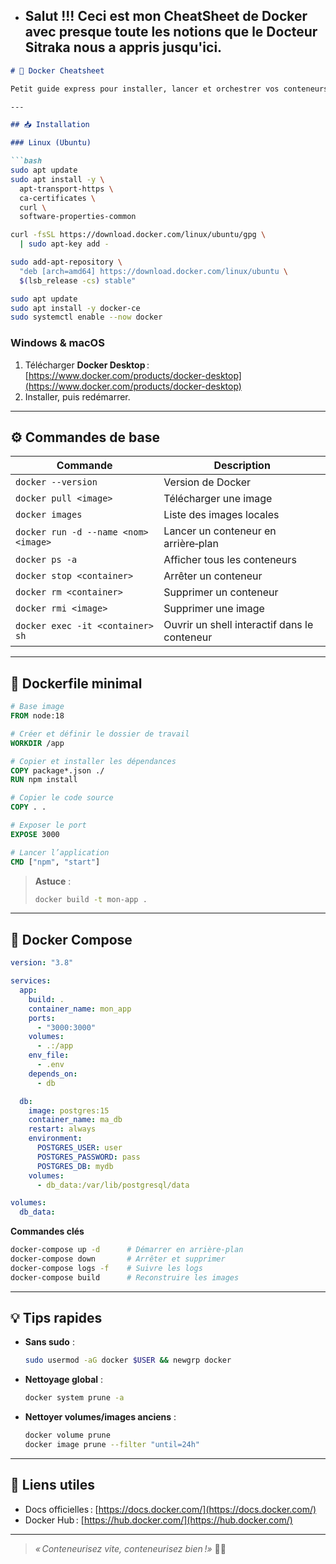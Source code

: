 * ## Salut !!! Ceci est mon CheatSheet de Docker avec presque toute les notions que le Docteur Sitraka nous a appris jusqu'ici.

````markdown
# 🚢 Docker Cheatsheet

Petit guide express pour installer, lancer et orchestrer vos conteneurs Docker en toute simplicité.

---

## 📥 Installation

### Linux (Ubuntu)

```bash
sudo apt update
sudo apt install -y \
  apt-transport-https \
  ca-certificates \
  curl \
  software-properties-common

curl -fsSL https://download.docker.com/linux/ubuntu/gpg \
  | sudo apt-key add -

sudo add-apt-repository \
  "deb [arch=amd64] https://download.docker.com/linux/ubuntu \
  $(lsb_release -cs) stable"

sudo apt update
sudo apt install -y docker-ce
sudo systemctl enable --now docker
````

### Windows & macOS

1. Télécharger **Docker Desktop** :
   [https://www.docker.com/products/docker-desktop](https://www.docker.com/products/docker-desktop)
2. Installer, puis redémarrer.

---

## ⚙️ Commandes de base

| Commande                             | Description                                  |
| ------------------------------------ | -------------------------------------------- |
| `docker --version`                   | Version de Docker                            |
| `docker pull <image>`                | Télécharger une image                        |
| `docker images`                      | Liste des images locales                     |
| `docker run -d --name <nom> <image>` | Lancer un conteneur en arrière‑plan          |
| `docker ps -a`                       | Afficher tous les conteneurs                 |
| `docker stop <container>`            | Arrêter un conteneur                         |
| `docker rm <container>`              | Supprimer un conteneur                       |
| `docker rmi <image>`                 | Supprimer une image                          |
| `docker exec -it <container> sh`     | Ouvrir un shell interactif dans le conteneur |

---

## 🐳 Dockerfile minimal

```dockerfile
# Base image
FROM node:18

# Créer et définir le dossier de travail
WORKDIR /app

# Copier et installer les dépendances
COPY package*.json ./
RUN npm install

# Copier le code source
COPY . .

# Exposer le port
EXPOSE 3000

# Lancer l’application
CMD ["npm", "start"]
```

> **Astuce** :
>
> ```bash
> docker build -t mon-app .
> ```

---

## 🧩 Docker Compose

```yaml
version: "3.8"

services:
  app:
    build: .
    container_name: mon_app
    ports:
      - "3000:3000"
    volumes:
      - .:/app
    env_file:
      - .env
    depends_on:
      - db

  db:
    image: postgres:15
    container_name: ma_db
    restart: always
    environment:
      POSTGRES_USER: user
      POSTGRES_PASSWORD: pass
      POSTGRES_DB: mydb
    volumes:
      - db_data:/var/lib/postgresql/data

volumes:
  db_data:
```

**Commandes clés**

```bash
docker-compose up -d      # Démarrer en arrière‑plan  
docker-compose down       # Arrêter et supprimer  
docker-compose logs -f    # Suivre les logs  
docker-compose build      # Reconstruire les images  
```

---

## 💡 Tips rapides

* **Sans sudo** :

  ```bash
  sudo usermod -aG docker $USER && newgrp docker
  ```
* **Nettoyage global** :

  ```bash
  docker system prune -a
  ```
* **Nettoyer volumes/images anciens** :

  ```bash
  docker volume prune
  docker image prune --filter "until=24h"
  ```

---

## 🔗 Liens utiles

* Docs officielles : [https://docs.docker.com/](https://docs.docker.com/)
* Docker Hub : [https://hub.docker.com/](https://hub.docker.com/)

---

> *« Conteneurisez vite, conteneurisez bien !»* 🚀🐳

```
```
